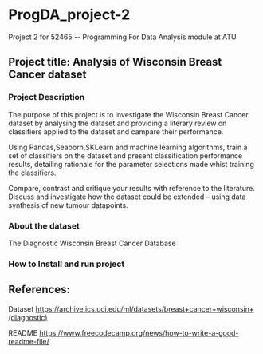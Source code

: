 # ProgDA_project-2
Project 2 for 52465 -- Programming For Data Analysis module at ATU

## Project title: Analysis of Wisconsin Breast Cancer dataset

### Project Description

The purpose of this project is to investigate the Wisconsin Breast Cancer dataset by analysing the dataset and providing a literary review on classifiers applied to the dataset and campare their performance. 

Using Pandas,Seaborn,SKLearn and machine learning algorithms, train a set of classifiers on the dataset and present classification performance results, detailing rationale for the parameter selections made whist training the classifiers.

Compare, contrast and critique your results with reference to the literature. Discuss and investigate how the dataset could be extended – using data synthesis of new tumour datapoints.


### About the dataset

The Diagnostic Wisconsin Breast Cancer Database


### How to Install and run project


## References:

Dataset
https://archive.ics.uci.edu/ml/datasets/breast+cancer+wisconsin+(diagnostic)

README
https://www.freecodecamp.org/news/how-to-write-a-good-readme-file/